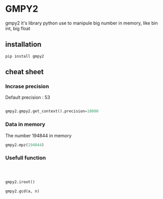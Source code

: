 # GMPY2

gmpy2 it's library python use to manipule big number in memory, like bin int, big float

## installation

```
pip install gmpy2
```

## cheat sheet

### Incrase precision

Default precision : 53

```python

gmpy2.gmpy2.get_context().precision=10000
```

### Data in memory

The number 194844 in memory

```python
gmpy2.mpz(194844)
```

### Usefull function

```python

```

```python

```

```python

```

```python
gmpy2.iroot()
```

```python
gmpy2.gcd(a, n)
```
